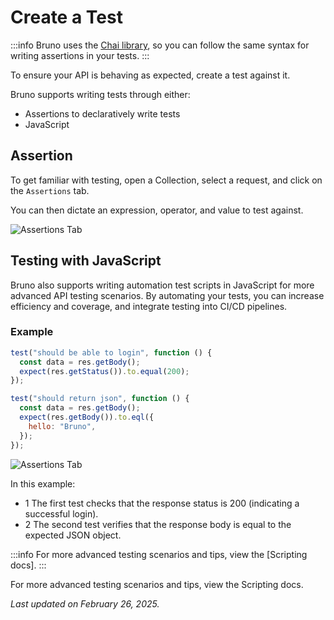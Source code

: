 # Create a Test

:::info
Bruno uses the [Chai library](https://www.chaijs.com/), so you can follow the same syntax for writing assertions in your tests.
:::

To ensure your API is behaving as expected, create a test against it.

Bruno supports writing tests through either:

- Assertions to declaratively write tests
- JavaScript

## Assertion

To get familiar with testing, open a Collection, select a request, and click on the `Assertions` tab.

You can then dictate an expression, operator, and value to test against.

<!-- ![Assertions Tab](image.png) -->

![Assertions Tab](/img/image.png)

## Testing with JavaScript

Bruno also supports writing automation test scripts in JavaScript for more advanced API testing scenarios. By automating your tests, you can increase efficiency and coverage, and integrate testing into CI/CD pipelines.

### Example

```javascript
test("should be able to login", function () {
  const data = res.getBody();
  expect(res.getStatus()).to.equal(200);
});

test("should return json", function () {
  const data = res.getBody();
  expect(res.getBody()).to.eql({
    hello: "Bruno",
  });
});
```

![Assertions Tab](/img/image.png)

In this example:

- 1 The first test checks that the response status is 200 (indicating a successful login).
- 2 The second test verifies that the response body is equal to the expected JSON object.

:::info
For more advanced testing scenarios and tips, view the [Scripting docs].
:::

For more advanced testing scenarios and tips, view the Scripting docs.

_Last updated on February 26, 2025._
